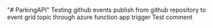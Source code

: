 "# ParkingAPI" 
Testing github events publish from github repository to event grid topic through azure function app trigger
Test comment
